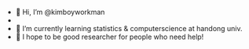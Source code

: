 - 👋 Hi, I’m @kimboyworkman
- 
- 🌱 I’m currently learning statistics & computerscience at handong univ.
- 🌱 I hope to be good researcher for people who need help!

<!---
kimboyworkman/kimboyworkman is a ✨ special ✨ repository because its `README.md` (this file) appears on your GitHub profile.
You can click the Preview link to take a look at your changes.
--->

